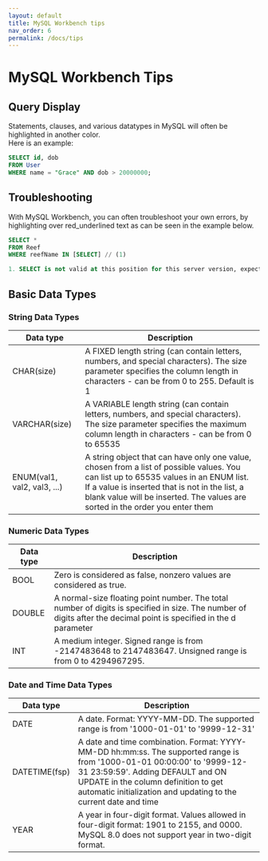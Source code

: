 ```yaml
---
layout: default
title: MySQL Workbench tips
nav_order: 6
permalink: /docs/tips
---
```


# MySQL Workbench Tips

## Query Display
Statements, clauses, and various datatypes in MySQL will often be highlighted in another color. \
Here is an example:

```sql
SELECT id, dob
FROM User
WHERE name = "Grace" AND dob > 20000000;
```

## Troubleshooting
With MySQL Workbench, you can often troubleshoot your own errors, by highlighting over red_underlined text as can be seen in the example below.

```sql
SELECT *
FROM Reef
WHERE reefName IN [SELECT] // (1)

1. SELECT is not valid at this position for this server version, expecting FOR, LOCK, TABLE, VALUES, WITH, '('
```

## Basic Data Types

### String Data Types

| Data type                   | Description                                                                                                                                                                                                                                                             |
|-----------------------------|-------------------------------------------------------------------------------------------------------------------------------------------------------------------------------------------------------------------------------------------------------------------------|
| CHAR(size)                  | A FIXED length string (can contain letters, numbers, and special characters). The size parameter specifies the column length in characters - can be from 0 to 255. Default is 1                                                                                         |
| VARCHAR(size)               | A VARIABLE length string (can contain letters, numbers, and special characters). The size parameter specifies the maximum column length in characters - can be from 0 to 65535                                                                                          |
| ENUM(val1, val2, val3, ...) | A string object that can have only one value, chosen from a list of possible values. You can list up to 65535 values in an ENUM list. If a value is inserted that is not in the list, a blank value will be inserted. The values are sorted in the order you enter them |

### Numeric Data Types

| Data type       | Description                                                                                                                                                        |
|-----------------|--------------------------------------------------------------------------------------------------------------------------------------------------------------------|
| BOOL            | Zero is considered as false, nonzero values are considered as true.                                                                                                |
| DOUBLE          | A normal-size floating point number. The total number of digits is specified in size. The number of digits after the decimal point is specified in the d parameter |
| INT             | A medium integer. Signed range is from -2147483648 to 2147483647. Unsigned range is from 0 to 4294967295.                                                          |

### Date and Time Data Types

| Data type     | Description                                                                                                                                                                                                                                                           |
|---------------|-----------------------------------------------------------------------------------------------------------------------------------------------------------------------------------------------------------------------------------------------------------------------|
| DATE          | A date. Format: YYYY-MM-DD. The supported range is from '1000-01-01' to '9999-12-31'                                                                                                                                                                                  |
| DATETIME(fsp) | A date and time combination. Format: YYYY-MM-DD hh:mm:ss. The supported range is from '1000-01-01 00:00:00' to '9999-12-31 23:59:59'. Adding DEFAULT and ON UPDATE in the column definition to get automatic initialization and updating to the current date and time |
| YEAR          | A year in four-digit format. Values allowed in four-digit format: 1901 to 2155, and 0000. MySQL 8.0 does not support year in two-digit format.                                                                                                                        |
